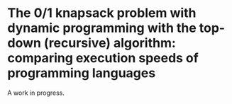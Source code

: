 # The 0/1 knapsack problem with dynamic programming with the top-down (recursive) algorithm: comparing execution speeds of programming languages

A work in progress.
